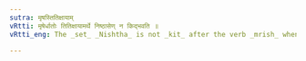 ```yaml
---
sutra: मृषस्तितिक्षायाम्
vRtti: मृषेर्धातोः तितिक्षायामर्थे निष्ठासेण् न किद्भवति ॥
vRtti_eng: The _set_ _Nishtha_ is not _kit_ after the verb _mrish_ when meaning 'to forbear.'

---
```

